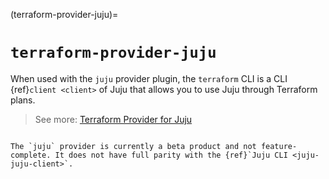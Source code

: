 (terraform-provider-juju)=
# `terraform-provider-juju` 

When used with the `juju` provider plugin, the `terraform` CLI is a CLI {ref}`client <client>` of Juju that allows you to use Juju through Terraform plans.

> See more: [Terraform Provider for Juju](https://canonical-terraform-provider-juju.readthedocs-hosted.com/en/latest/)


```{caution}

The `juju` provider is currently a beta product and not feature-complete. It does not have full parity with the {ref}`Juju CLI <juju-juju-client>`.

```

